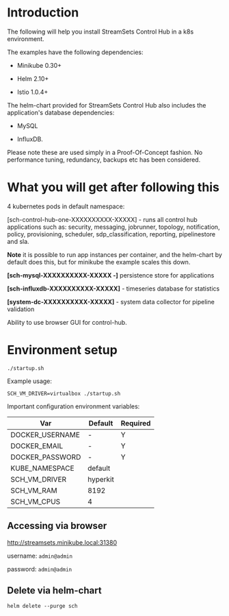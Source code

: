 Introduction
============

The following will help you install StreamSets Control Hub in a k8s
environment.

The examples have the following dependencies:

-   Minikube 0.30+

-   Helm 2.10+

-   Istio 1.0.4+

The helm-chart provided for StreamSets Control Hub also includes the
application's database dependencies:

-   MySQL

-   InfluxDB.

Please note these are used simply in a Proof-Of-Concept fashion. No
performance tuning, redundancy, backups etc has been considered.

What you will get after following this
======================================

4 kubernetes pods in default namespace:

[sch-control-hub-one-XXXXXXXXXX-XXXXX] - runs all control
hub applications such as: security, messaging, jobrunner, topology,
notification, policy, provisioning, scheduler, sdp\_classification,
reporting, pipelinestore and sla.

**Note** it is possible to run app instances per container, and the
helm-chart by default does this, but for minikube the example scales
this down.

**[sch-mysql-XXXXXXXXXX-XXXXX -]** persistence store for
applications

**[sch-influxdb-XXXXXXXXXX-XXXXX]** - timeseries database
for statistics

**[system-dc-XXXXXXXXXX-XXXXX]** - system data collector for
pipeline validation

Ability to use browser GUI for control-hub.

Environment setup
=================

`./startup.sh`

Example usage:

`SCH_VM_DRIVER=virtualbox ./startup.sh`

Important configuration environment variables:

| Var|Default|Required|
|---|---|---|
|DOCKER_USERNAME|-|Y|
|DOCKER_EMAIL|-|Y|
|DOCKER_PASSWORD|-|Y|
|KUBE_NAMESPACE|default
|SCH_VM_DRIVER|hyperkit
|SCH_VM_RAM|8192
|SCH_VM_CPUS|4

Accessing via browser
---------------------

http://streamsets.minikube.local:31380

username: `admin@admin` 

password: `admin@admin`

Delete via helm-chart
---------------------

`helm delete --purge sch`
